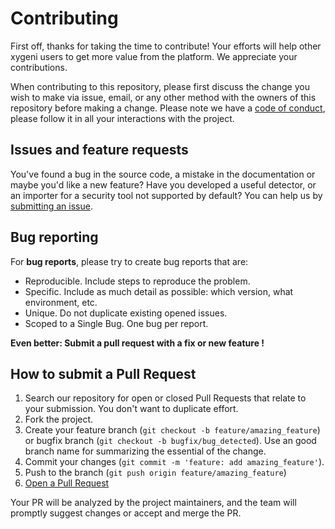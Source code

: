 # Contributing

First off, thanks for taking the time to contribute! 
Your efforts will help other xygeni users to get more value from the platform. 
We appreciate your contributions.

When contributing to this repository, please first discuss the change you wish to make via issue, email, or any other method with the owners of this repository before making a change. Please note we have a [code of conduct](CODE_OF_CONDUCT.md), please follow it in all your interactions with the project.

## Issues and feature requests

You've found a bug in the source code, a mistake in the documentation or maybe you'd like a new feature? Have you developed a useful detector, or an importer for a security tool not supported by default? You can help us by [submitting an issue](https://github.com/xygeni/xygeni-extensions/issues).

## Bug reporting 

For **bug reports**, please try to create bug reports that are:
- Reproducible. Include steps to reproduce the problem.
- Specific. Include as much detail as possible: which version, what environment, etc.
- Unique. Do not duplicate existing opened issues.
- Scoped to a Single Bug. One bug per report.


**Even better: Submit a pull request with a fix or new feature !**

## How to submit a Pull Request

1. Search our repository for open or closed Pull Requests that relate to your submission. You don't want to duplicate effort.
2. Fork the project.
3. Create your feature branch (`git checkout -b feature/amazing_feature`) or bugfix branch (`git checkout -b bugfix/bug_detected`). Use an good branch name for summarizing the essential of the change.
4. Commit your changes (`git commit -m 'feature: add amazing_feature'`).
5. Push to the branch (`git push origin feature/amazing_feature`)
6. [Open a Pull Request](https://github.com/xygeni/xygeni-extensions/compare?expand=1)

Your PR will be analyzed by the project maintainers, and the team will promptly suggest changes or accept and merge the PR. 

